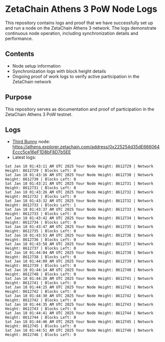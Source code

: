 # ZetaChain Athens 3 PoW Node Logs
This repository contains logs and proof that we have successfully set up and run a node on the ZetaChain Athens 3 network. The logs demonstrate continuous node operation, including synchronization details and performance.

## Contents
- Node setup information
- Synchronization logs with block height details
- Ongoing proof of work logs to verify active participation in the ZetaChain network

## Purpose
This repository serves as documentation and proof of participation in the ZetaChain Athens 3 PoW testnet.

## Logs

- [Third Bunny](https://thirdbunny.xyz/) node: https://athens.explorer.zetachain.com/address/0x225254d35dE666064Eccc5ce16eF1D8bF8D7b5EE
- Latest logs:
```
Sat Jan 18 01:43:11 AM UTC 2025 Your Node Height: 8612729 | Network Height: 8612729 | Blocks Left: 0
Sat Jan 18 01:43:16 AM UTC 2025 Your Node Height: 8612730 | Network Height: 8612730 | Blocks Left: 0
Sat Jan 18 01:43:21 AM UTC 2025 Your Node Height: 8612731 | Network Height: 8612731 | Blocks Left: 0
Sat Jan 18 01:43:26 AM UTC 2025 Your Node Height: 8612732 | Network Height: 8612732 | Blocks Left: 0
Sat Jan 18 01:43:32 AM UTC 2025 Your Node Height: 8612732 | Network Height: 8612733 | Blocks Left: 1
Sat Jan 18 01:43:37 AM UTC 2025 Your Node Height: 8612733 | Network Height: 8612733 | Blocks Left: 0
Sat Jan 18 01:43:42 AM UTC 2025 Your Node Height: 8612734 | Network Height: 8612734 | Blocks Left: 0
Sat Jan 18 01:43:47 AM UTC 2025 Your Node Height: 8612735 | Network Height: 8612735 | Blocks Left: 0
Sat Jan 18 01:43:53 AM UTC 2025 Your Node Height: 8612736 | Network Height: 8612736 | Blocks Left: 0
Sat Jan 18 01:43:58 AM UTC 2025 Your Node Height: 8612737 | Network Height: 8612737 | Blocks Left: 0
Sat Jan 18 01:44:04 AM UTC 2025 Your Node Height: 8612738 | Network Height: 8612738 | Blocks Left: 0
Sat Jan 18 01:44:09 AM UTC 2025 Your Node Height: 8612739 | Network Height: 8612739 | Blocks Left: 0
Sat Jan 18 01:44:14 AM UTC 2025 Your Node Height: 8612740 | Network Height: 8612740 | Blocks Left: 0
Sat Jan 18 01:44:20 AM UTC 2025 Your Node Height: 8612741 | Network Height: 8612741 | Blocks Left: 0
Sat Jan 18 01:44:25 AM UTC 2025 Your Node Height: 8612742 | Network Height: 8612742 | Blocks Left: 0
Sat Jan 18 01:44:30 AM UTC 2025 Your Node Height: 8612742 | Network Height: 8612742 | Blocks Left: 0
Sat Jan 18 01:44:35 AM UTC 2025 Your Node Height: 8612743 | Network Height: 8612743 | Blocks Left: 0
Sat Jan 18 01:44:41 AM UTC 2025 Your Node Height: 8612744 | Network Height: 8612744 | Blocks Left: 0
Sat Jan 18 01:44:46 AM UTC 2025 Your Node Height: 8612745 | Network Height: 8612745 | Blocks Left: 0
Sat Jan 18 01:44:51 AM UTC 2025 Your Node Height: 8612746 | Network Height: 8612746 | Blocks Left: 0
```
